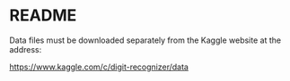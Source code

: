 # README #

Data files must be downloaded separately from the Kaggle website at the address:

https://www.kaggle.com/c/digit-recognizer/data